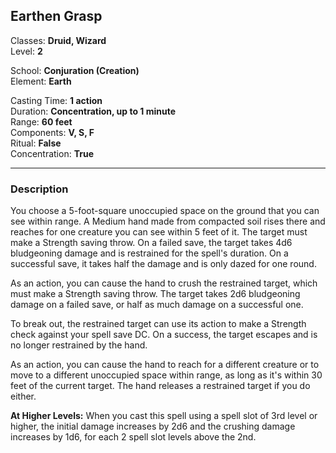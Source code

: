 ## Earthen Grasp

Classes: **Druid, Wizard**  
Level: **2**  

School: **Conjuration (Creation)**  
Element: **Earth**  

Casting Time: **1 action**  
Duration: **Concentration, up to 1 minute**  
Range: **60 feet**  
Components: **V, S, F**  
Ritual: **False**  
Concentration: **True**  

------

### Description

You choose a 5-foot-square unoccupied space on the ground that you can see within range. A Medium hand made from compacted soil rises there and reaches for one creature you can see within 5 feet of it. The target must make a Strength saving throw. On a failed save, the target takes 4d6 bludgeoning damage and is restrained for the spell's duration. On a successful save, it takes half the damage and is only dazed for one round.

As an action, you can cause the hand to crush the restrained target, which must make a Strength saving throw. The target takes 2d6 bludgeoning damage on a failed save, or half as much damage on a successful one.

To break out, the restrained target can use its action to make a Strength check against your spell save DC. On a success, the target escapes and is no longer restrained by the hand.

As an action, you can cause the hand to reach for a different creature or to move to a different unoccupied space within range, as long as it's within 30 feet of the current target. The hand releases a restrained target if you do either.

**At Higher Levels:** When you cast this spell using a spell slot of 3rd level or higher, the initial damage increases by 2d6 and the crushing damage increases by 1d6, for each 2 spell slot levels above the 2nd.